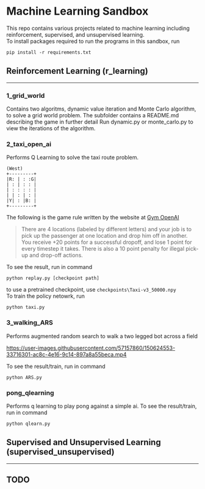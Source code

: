 # Machine Learning Sandbox
This repo contains various projects related to machine learning
including reinforcement, supervised, and unsupervised learning.  
To install packages required to run the programs in this sandbox, run 
```
pip install -r requirements.txt
```
## Reinforcement Learning (r_learning)
---
### 1_grid_world
Contains two algoritms, dynamic value iteration and Monte Carlo algorithm, to solve a grid world problem. The subfolder contains a README.md describing the game in further detail
Run dynamic.py or monte_carlo.py to view the iterations of the algorithm.

### 2_taxi_open_ai
Performs Q Learning to solve the taxi route problem. 
```
(West)
+---------+
|R: | : :G|
| : | : : |
| : : : : |
| | : | : |
|Y| : |B: |
+---------+
```
The following is the game rule written by the website at [Gym OpenAI](https://gym.openai.com/envs/Taxi-v2/)
>There are 4 locations (labeled by different letters) and your job is to pick up the passenger at one location and drop him off in another. You receive +20 points for a successful dropoff, and lose 1 point for every timestep it takes. There is also a 10 point penalty for illegal pick-up and drop-off actions.

To see the result, run in command
```
python replay.py [checkpoint path]
```
to use a pretrained checkpoint, use ```checkpoints\Taxi-v3_50000.npy```  
To train the policy netowrk, run
```
python taxi.py
```
### 3_walking_ARS
Performs augmented random search to walk a two legged bot across a field

https://user-images.githubusercontent.com/57157860/150624553-33716301-ac8c-4e16-9c14-897a8a55beca.mp4

To see the result/train, run in command
```
python ARS.py 
```

### pong_qlearning
Performs q learning to play pong against a simple ai.
To see the result/train, run in command
```
python qlearn.py 
```
## Supervised and Unsupervised Learning (supervised_unsupervised)
---
## TODO
